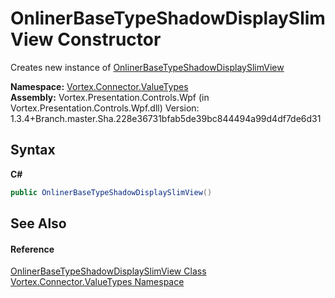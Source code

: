 # OnlinerBaseTypeShadowDisplaySlimView Constructor 
 

Creates new instance of <a href="T_Vortex_Connector_ValueTypes_OnlinerBaseTypeShadowDisplaySlimView.md">OnlinerBaseTypeShadowDisplaySlimView</a>

**Namespace:**&nbsp;<a href="N_Vortex_Connector_ValueTypes.md">Vortex.Connector.ValueTypes</a><br />**Assembly:**&nbsp;Vortex.Presentation.Controls.Wpf (in Vortex.Presentation.Controls.Wpf.dll) Version: 1.3.4+Branch.master.Sha.228e36731bfab5de39bc844494a99d4df7de6d31

## Syntax

**C#**<br />
``` C#
public OnlinerBaseTypeShadowDisplaySlimView()
```


## See Also


#### Reference
<a href="T_Vortex_Connector_ValueTypes_OnlinerBaseTypeShadowDisplaySlimView.md">OnlinerBaseTypeShadowDisplaySlimView Class</a><br /><a href="N_Vortex_Connector_ValueTypes.md">Vortex.Connector.ValueTypes Namespace</a><br />